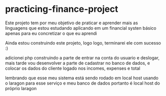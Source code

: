 # practicing-finance-project
Este projeto tem por meu objetivo de praticar e aprender mais as linguagens que estou estudando aplicando em um financial systen básico apenas para eu concretizar o que eu aprendi

Ainda estou construindo este projeto, logo logo, terminarei ele com sucesso :)

adicionei php construindo a parte de entrar na conta do usuario e deslogar, mais tarde vou desenvolver a parte de cadastrar no banco de dados, e colocar os dados do cliente logado nos incomes, expenses e total

lembrando que esse meu sistema está sendo rodado em local host usando o laragon para esse serviço e meu banco de dados portanto é local host do próprio laragon
